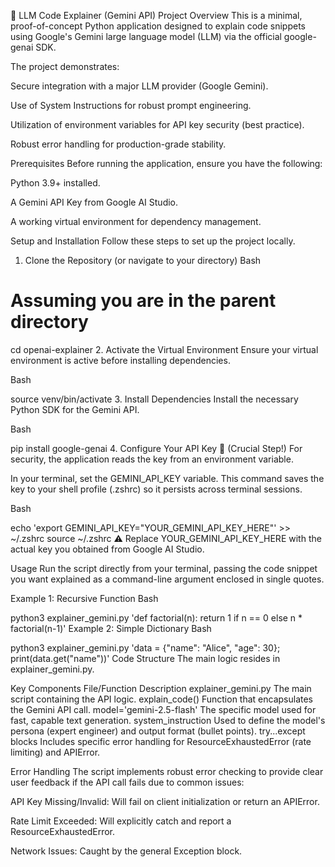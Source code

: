 🤖 LLM Code Explainer (Gemini API)
Project Overview
This is a minimal, proof-of-concept Python application designed to explain code snippets using Google's Gemini large language model (LLM) via the official google-genai SDK.

The project demonstrates:

Secure integration with a major LLM provider (Google Gemini).

Use of System Instructions for robust prompt engineering.

Utilization of environment variables for API key security (best practice).

Robust error handling for production-grade stability.

Prerequisites
Before running the application, ensure you have the following:

Python 3.9+ installed.

A Gemini API Key from Google AI Studio.

A working virtual environment for dependency management.

Setup and Installation
Follow these steps to set up the project locally.

1. Clone the Repository (or navigate to your directory)
Bash

# Assuming you are in the parent directory
cd openai-explainer
2. Activate the Virtual Environment
Ensure your virtual environment is active before installing dependencies.

Bash

source venv/bin/activate
3. Install Dependencies
Install the necessary Python SDK for the Gemini API.

Bash

pip install google-genai
4. Configure Your API Key 🔑 (Crucial Step!)
For security, the application reads the key from an environment variable.

In your terminal, set the GEMINI_API_KEY variable. This command saves the key to your shell profile (.zshrc) so it persists across terminal sessions.

Bash

echo 'export GEMINI_API_KEY="YOUR_GEMINI_API_KEY_HERE"' >> ~/.zshrc
source ~/.zshrc
⚠️ Replace YOUR_GEMINI_API_KEY_HERE with the actual key you obtained from Google AI Studio.

Usage
Run the script directly from your terminal, passing the code snippet you want explained as a command-line argument enclosed in single quotes.

Example 1: Recursive Function
Bash

python3 explainer_gemini.py 'def factorial(n): return 1 if n == 0 else n * factorial(n-1)'
Example 2: Simple Dictionary
Bash

python3 explainer_gemini.py 'data = {"name": "Alice", "age": 30}; print(data.get("name"))'
Code Structure
The main logic resides in explainer_gemini.py.

Key Components
File/Function	Description
explainer_gemini.py	The main script containing the API logic.
explain_code()	Function that encapsulates the Gemini API call.
model='gemini-2.5-flash'	The specific model used for fast, capable text generation.
system_instruction	Used to define the model's persona (expert engineer) and output format (bullet points).
try...except blocks	Includes specific error handling for ResourceExhaustedError (rate limiting) and APIError.

Error Handling
The script implements robust error checking to provide clear user feedback if the API call fails due to common issues:

API Key Missing/Invalid: Will fail on client initialization or return an APIError.

Rate Limit Exceeded: Will explicitly catch and report a ResourceExhaustedError.

Network Issues: Caught by the general Exception block.
